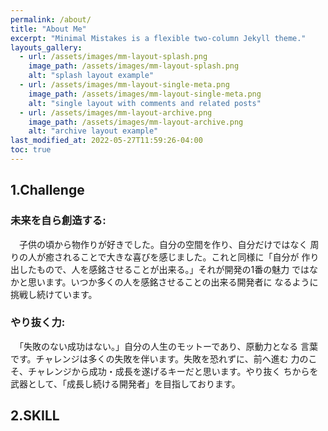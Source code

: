 ```yaml
---
permalink: /about/
title: "About Me"
excerpt: "Minimal Mistakes is a flexible two-column Jekyll theme."
layouts_gallery:
  - url: /assets/images/mm-layout-splash.png
    image_path: /assets/images/mm-layout-splash.png
    alt: "splash layout example"
  - url: /assets/images/mm-layout-single-meta.png
    image_path: /assets/images/mm-layout-single-meta.png
    alt: "single layout with comments and related posts"
  - url: /assets/images/mm-layout-archive.png
    image_path: /assets/images/mm-layout-archive.png
    alt: "archive layout example"
last_modified_at: 2022-05-27T11:59:26-04:00
toc: true
---
```


## 1.Challenge
### 未来を自ら創造する:
　子供の頃から物作りが好きでした。自分の空間を作り、自分だけではなく
周りの人が癒されることで大きな喜びを感じました。これと同様に「自分が
作り出したもので、人を感銘させることが出来る。」それが開発の1番の魅力
ではなかと思います。いつか多くの人を感銘させることの出来る開発者に
なるように挑戦し続けています。

### やり抜く力:
　「失敗のない成功はない。」自分の人生のモットーであり、原動力となる
言葉です。チャレンジは多くの失敗を伴います。失敗を恐れずに、前へ進む
力のこそ、チャレンジから成功・成長を遂げるキーだと思います。やり抜く
ちからを武器として、「成長し続ける開発者」を目指しております。

## 2.SKILL
